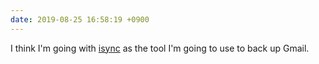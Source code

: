 ```yaml
---
date: 2019-08-25 16:58:19 +0900
---
```

I think I'm going with [isync](http://isync.sourceforge.net) as the tool I'm going to use to back up Gmail.
